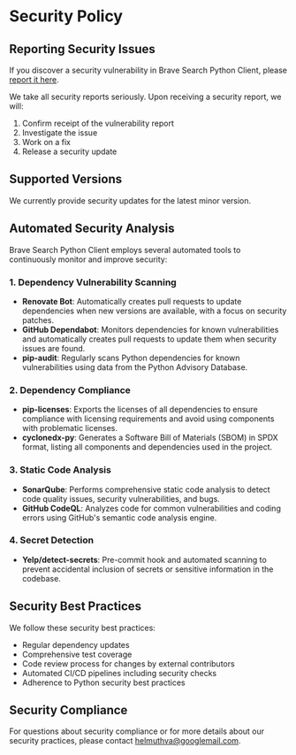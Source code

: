 # Security Policy

## Reporting Security Issues

If you discover a security vulnerability in Brave Search Python Client, please [report it here](https://github.com/helmut-hoffer-von-ankershoffen/brave-search-python-client/security/advisories/new).

We take all security reports seriously. Upon receiving a security report, we will:
1. Confirm receipt of the vulnerability report
2. Investigate the issue
3. Work on a fix
4. Release a security update

## Supported Versions

We currently provide security updates for the latest minor version.

## Automated Security Analysis

Brave Search Python Client employs several automated tools to continuously monitor and improve security:

### 1. Dependency Vulnerability Scanning

- **Renovate Bot**: Automatically creates pull requests to update dependencies when new versions are available, with a focus on security patches.
- **GitHub Dependabot**: Monitors dependencies for known vulnerabilities and automatically creates pull requests to update them when security issues are found.
- **pip-audit**: Regularly scans Python dependencies for known vulnerabilities using data from the Python Advisory Database.

### 2. Dependency Compliance

- **pip-licenses**: Exports the licenses of all dependencies to ensure compliance with licensing requirements and avoid using components with problematic licenses.
- **cyclonedx-py**: Generates a Software Bill of Materials (SBOM) in SPDX format, listing all components and dependencies used in the project.

### 3. Static Code Analysis

- **SonarQube**: Performs comprehensive static code analysis to detect code quality issues, security vulnerabilities, and bugs.
- **GitHub CodeQL**: Analyzes code for common vulnerabilities and coding errors using GitHub's semantic code analysis engine.

### 4. Secret Detection

- **Yelp/detect-secrets**: Pre-commit hook and automated scanning to prevent accidental inclusion of secrets or sensitive information in the codebase.

## Security Best Practices

We follow these security best practices:
- Regular dependency updates
- Comprehensive test coverage
- Code review process for changes by external contributors
- Automated CI/CD pipelines including security checks
- Adherence to Python security best practices

## Security Compliance

For questions about security compliance or for more details about our security practices, please contact helmuthva@googlemail.com.
